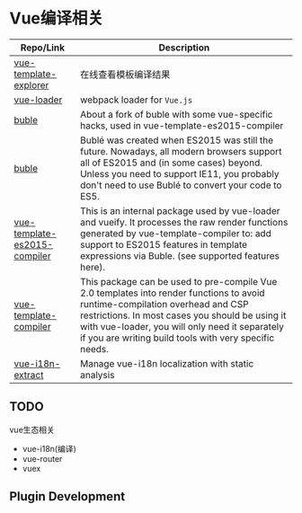 # Vue编译相关

|Repo/Link|Description|
|--|--|
| [vue-template-explorer](https://github.com/vuejs/vue-template-explorer) |在线查看模板编译结果 |
|[vue-loader](https://github.com/vuejs/vue-loader) |webpack loader for `Vue.js`
| [buble](https://github.com/yyx990803/buble) | About a fork of buble with some vue-specific hacks, used in vue-template-es2015-compiler
| [buble](https://github.com/bublejs/buble#README) | Bublé was created when ES2015 was still the future. Nowadays, all modern browsers support all of ES2015 and (in some cases) beyond. Unless you need to support IE11, you probably don't need to use Bublé to convert your code to ES5.
| [vue-template-es2015-compiler](https://www.npmjs.com/package/vue-template-es2015-compiler) | This is an internal package used by vue-loader and vueify. It processes the raw render functions generated by vue-template-compiler to: add support to ES2015 features in template expressions via Buble. (see supported features here).
| [vue-template-compiler](https://www.npmjs.com/package/vue-template-compiler) | This package can be used to pre-compile Vue 2.0 templates into render functions to avoid runtime-compilation overhead and CSP restrictions. In most cases you should be using it with vue-loader, you will only need it separately if you are writing build tools with very specific needs.
| [vue-i18n-extract](https://github.com/Spittal/vue-i18n-extract) | Manage vue-i18n localization with static analysis

## TODO
vue生态相关
- vue-i18n(编译)
- vue-router
- vuex

## Plugin Development